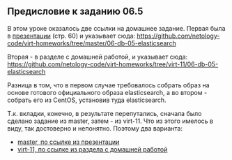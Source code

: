 ## Предисловие к заданию 06.5

В этом уроке оказалось две ссылки на домашнее задание. Первая была в [презентации](Копия_06-database-05-elasticsearch__драфт_.pptx.pdf) 
(стр. 60) и указывает сюда: https://github.com/netology-code/virt-homeworks/tree/master/06-db-05-elasticsearch

Вторая - в разделе с домашней работой, и указывает сюда: https://github.com/netology-code/virt-homeworks/tree/virt-11/06-db-05-elasticsearch

Разница в том, что в первом случае требовалось собрать образ на основе готового официального образа elasticsearch, а 
во втором - собрать его из CentOS, установив туда elasticsearch.

Т.к. вкладки, конечно, в результате перепутались, сначала было сделано задание из master, затем - из virt-11. Что 
из этого имелось в виду, так достоверно и непонятно. Поэтому два варианта:

* [master, по ссылке из презентации](README.md)
* [virt-11, по ссылке из раздела с домашней работой](README1.md)
